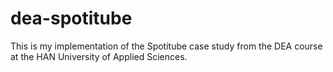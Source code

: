 # dea-spotitube
This is my implementation of the Spotitube case study from the DEA course at the HAN University of Applied Sciences.
